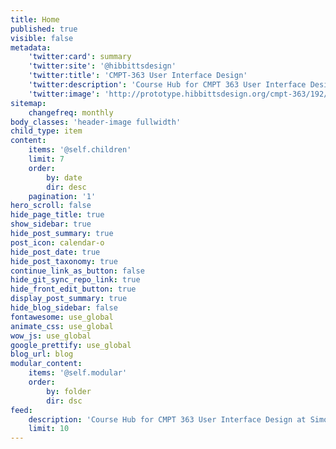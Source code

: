 ```yaml
---
title: Home
published: true
visible: false
metadata:
    'twitter:card': summary
    'twitter:site': '@hibbittsdesign'
    'twitter:title': 'CMPT-363 User Interface Design'
    'twitter:description': 'Course Hub for CMPT 363 User Interface Design at Simon Fraser University'
    'twitter:image': 'http://prototype.hibbittsdesign.org/cmpt-363/192/headerimage/4325067780_450ce6b347_o.jpg'
sitemap:
    changefreq: monthly
body_classes: 'header-image fullwidth'
child_type: item
content:
    items: '@self.children'
    limit: 7
    order:
        by: date
        dir: desc
    pagination: '1'
hero_scroll: false
hide_page_title: true
show_sidebar: true
hide_post_summary: true
post_icon: calendar-o
hide_post_date: true
hide_post_taxonomy: true
continue_link_as_button: false
hide_git_sync_repo_link: true
hide_front_edit_button: true
display_post_summary: true
hide_blog_sidebar: false
fontawesome: use_global
animate_css: use_global
wow_js: use_global
google_prettify: use_global
blog_url: blog
modular_content:
    items: '@self.modular'
    order:
        by: folder
        dir: dsc
feed:
    description: 'Course Hub for CMPT 363 User Interface Design at Simon Fraser University'
    limit: 10
---
```

